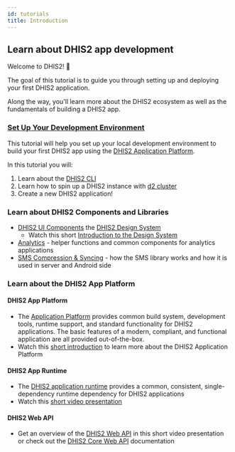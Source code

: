 ```yaml
---
id: tutorials
title: Introduction
---
```


## Learn about DHIS2 app development

Welcome to DHIS2! 🎊

The goal of this tutorial is to guide you through setting up and deploying your first DHIS2 application. 

Along the way, you'll learn more about the DHIS2 ecosystem as well as the fundamentals of building a DHIS2 app.

### [Set Up Your Development Environment](./tutorials/setup-env)

This tutorial will help you set up your local development environment to build your first DHIS2 app using the [DHIS2 Application Platform](https://platform.dhis2.nu/#/). 

In this tutorial you will: 

1. Learn about the [DHIS2 CLI](https://cli.dhis2.nu/#/)
2. Learn how to spin up a DHIS2 instance with [d2 cluster](https://cli.dhis2.nu/#/commands/d2-cluster) 
3. Create a new DHIS2 application!  

### Learn about DHIS2 Components and Libraries 
* [DHIS2 UI Components](https://ui.dhis2.nu/#/) the [DHIS2 Design System](https://github.com/dhis2/design-system) 
  - Watch this short [Introduction to the Design System](https://youtu.be/oi9mSa62G0Q?t=1862)  
* [Analytics](https://github.com/dhis2/analytics) - helper functions and common components for analytics applications
* [SMS Compression & Syncing](https://github.com/dhis2/dhis2-android-capture-app/tree/master/docs/src/commonmark/en/content/tech-guides) - how the SMS library works and how it is used in server and Android side

### Learn about the DHIS2 App Platform 

#### DHIS2 App Platform

* The [Application Platform](https://platform.dhis2.nu/#/getting-started) provides common build system, development tools, runtime support, and standard functionality for DHIS2 applications. The basic features of a modern, compliant, and functional application are all provided out-of-the-box. 
* Watch this [short introduction](https://youtu.be/_lSrvFVvdRs?list=PLo6Seh-066RynhjhnJNUITOZykA7397We&t=249) to learn more about the DHIS2 Application Platform 

#### DHIS2 App Runtime
* The [DHIS2 application runtime](https://runtime.dhis2.nu/#/) provides a common, consistent, single-dependency runtime dependency for DHIS2 applications
* Watch this [short video presentation](https://youtu.be/drLUFP93mFk?list=PLo6Seh-066RynhjhnJNUITOZykA7397We&t=133) 

#### DHIS2 Web API 
* Get an overview of the [DHIS2 Web API](https://youtu.be/_1bkoE-UKy0) in this short video presentation or check out the [DHIS2 Core Web API](https://docs.dhis2.org/en/develop/using-the-api/dhis-core-version-master/introduction.html) documentation 



